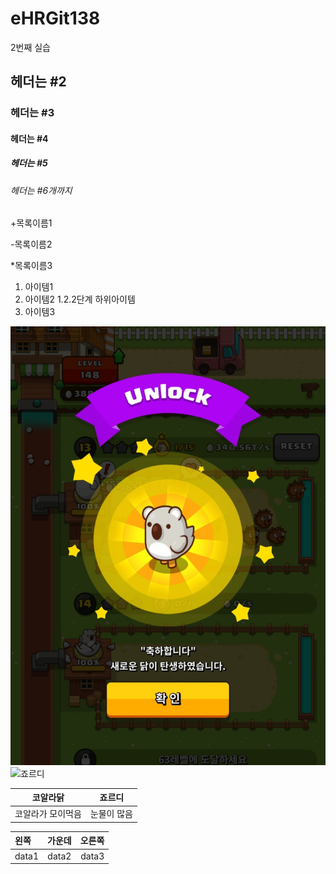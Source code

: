 # eHRGit138
2번째 실습
## 헤더는 #2
### 헤더는 #3
#### 헤더는 #4
##### 헤더는 #5
###### 헤더는 #6개까지

+목록이름1

   -목록이름2
   
*목록이름3

1. 아이템1
2. 아이템2
  1.2.2단계 하위아이템
3. 아이템3

![혼종](https://github.com/sieunji/eHRGit138/blob/master/%EC%BD%94%EC%95%8C%EB%9D%BC%EB%8B%AD.jpg)
![죠르디](http://t1.daumcdn.net/friends/prod/editor/a8ab2d26-3ac0-45c5-ad62-36d70804dfa0.jpg)

코알라닭            |  죠르디
--------------------|-------------
코알라가 모이먹음    |  눈물이 많음

|왼쪽   | 가운데      |오른쪽|
|:-----| :--------: |-----:|
|data1  |data2      |data3 |
